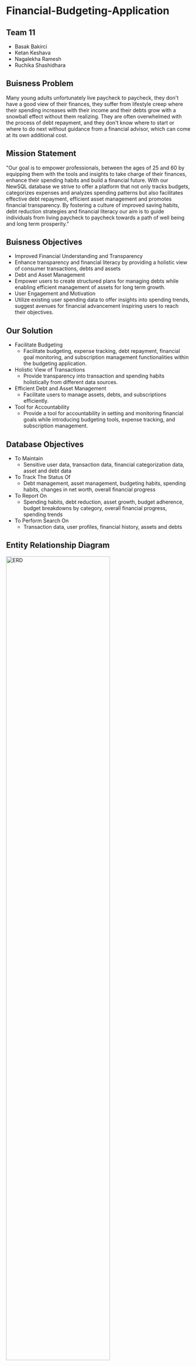 # Financial-Budgeting-Application

## Team 11
- Basak Bakirci
- Ketan Keshava
- Nagalekha Ramesh
- Ruchika Shashidhara

## Buisness Problem
Many young adults unfortunately live paycheck to paycheck, they don't have a good view of their finances, they suffer from lifestyle creep where their spending increases with their income and their debts grow with a snowball effect without them realizing. They are often overwhelmed with the process of debt repayment, and they don't know where to start or where to do next without guidance from a financial advisor, which can come at its own additional cost.

## Mission Statement
"Our goal is to empower professionals, between the ages of 25 and 60 by equipping them with the tools and insights to take charge of their finances, enhance their spending habits and build a financial future. With our NewSQL database we strive to offer a platform that not only tracks budgets, categorizes expenses and analyzes spending patterns but also facilitates effective debt repayment, efficient asset management and promotes financial transparency. By fostering a culture of improved saving habits, debt reduction strategies and financial literacy our aim is to guide individuals from living paycheck to paycheck towards a path of well being and long term prosperity."

## Buisness Objectives
- Improved Financial Understanding and Transparency
- Enhance transparency and financial literacy by providing a holistic view of consumer transactions, debts and assets
- Debt and Asset Management
- Empower users to create structured plans for managing debts while enabling efficient management of assets for long term growth.
- User Engagement and Motivation
- Utilize existing user spending data to offer insights into spending trends, suggest avenues for financial advancement inspiring users to reach their objectives.

## Our Solution
- Facilitate Budgeting
  - Facilitate budgeting, expense tracking, debt repayment, financial goal monitoring, and subscription management functionalities within the budgeting application.
- Holistic View of Transactions
  - Provide transparency into transaction and spending habits holistically from different data sources.
- Efficient Debt and Asset Management
  - Facilitate users to manage assets, debts, and subscriptions efficiently.
- Tool for Accountability
  - Provide a tool for accountability in setting and monitoring financial goals while introducing budgeting tools, expense tracking, and subscription management.

## Database Objectives
- To Maintain
  - Sensitive user data, transaction data, financial categorization data, asset and debt data
- To Track The Status Of
  - Debt management, asset management, budgeting habits, spending habits, changes in net worth, overall financial progress
- To Report On
  - Spending habits, debt reduction, asset growth, budget adherence, budget breakdowns by category, overall financial progress, spending trends
- To Perform Search On
  - Transaction data, user profiles, financial history, assets and debts
 
## Entity Relationship Diagram
<img src="DMDD-Final-Project-ERD.png" alt="ERD" width="75%">


## Reports
[Debt Overview Report](Reports/DebtOverview_Report.csv) : Summarizes debt-related information for each sample user, including their total debt, average monthly payment, and debt-to-income ratio.

[Financial Health Score Report](Reports/FinancialHealthScore_Report.csv) : Calculates the financial health score for each sample user based on their debt-to-income ratio and savings rate, categorizing them as Excellent, Good, Fair, or Poor.

[Transaction History Report for User1 (John Doe)](Reports/TransactionHistory_Report_User1_JohnDoe_Report.csv) : Combines inflow and outflow transactions for User 1: John Doe, providing a comprehensive transaction history sorted by date including transaction type, account number, institution name, amount, and date.


## Visualizations
<img src="Visualizations/Visualization_Distribution_of_Assest_Types.jpeg" alt="Distribution of Asset Types" width="75%">
<img src="Visualizations/Visualization_Income_Distribution_Amoung_Users.jpeg" alt="Income Distribution Among Users" width="75%">
<img src="Visualizations/Visualization_Monthly_Budget_Vs_Actual_By_Category.jpeg" alt="Monthly Budget Vs Actual By Category" width="75%">
<img src="Visualizations/Visualization_Total_Bills_Paid_Over_Time.jpeg" alt="Total Bills Paid Over Time" width="75%">




## Summary
We strive to promote financial literacy and wellbeing amongst young adults, who are currently living paycheck to paycheck. We have architected a relational database to be able to scale and support a large number of users and their financial transactions, built checks and balances to support our business model, and constructed views to report on the raw data that we have collected. We believe that this business model will support our users in their path to financial wellbeing.
